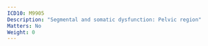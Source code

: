 ```yaml
---
ICD10: M9905
Description: "Segmental and somatic dysfunction: Pelvic region"
Matters: No
Weight: 0
---
```


